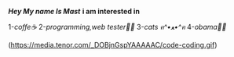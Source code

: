 ***Hey My name Is Mast***
**i am interested in**

1-*coffe☕*
2-*programming,web tester👨‍💻*
3-*cats ฅ^•ﻌ•^ฅ*
4-*obama👨‍⚕️*

(https://media.tenor.com/_DOBjnGspYAAAAAC/code-coding.gif)
